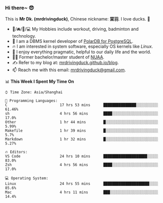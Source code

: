 ### Hi there~ 😎

This is **Mr Dk. (mrdrivingduck)**, Chinese nickname: **棠羽**. I love ducks. 🦆

- 💪/🚘/🏸/💻 My Hobbies include workout, driving, badminton and technology.
- 🍊 I am a DBMS kernel developer of [PolarDB for PostgreSQL](https://github.com/ApsaraDB/PolarDB-for-PostgreSQL).
- 🔥 I am interested in system software, especially OS kernels like *Linux*.
- 🔧 I enjoy everything pragmatic, helpful to our daily life and the world.
- 👨‍🎓 Former bachelor/master student of [NUAA](https://en.wikipedia.org/wiki/Nanjing_University_of_Aeronautics_and_Astronautics).
- ✍ Refer to my blog at: [mrdrivingduck.github.io/blog](https://www.mrdrivingduck.cn/blog/#/).
- 📫 Reach me with this email: [mrdrivingduck@gmail.com](mailto:mrdrivingduck@gmail.com).

<!--START_SECTION:waka-->
📊 **This Week I Spent My Time On** 

```text
⌚︎ Time Zone: Asia/Shanghai

💬 Programming Languages: 
C                        17 hrs 53 mins      ███████████████░░░░░░░░░░   61.46% 
sh                       4 hrs 56 mins       ████░░░░░░░░░░░░░░░░░░░░░   17.0% 
Other                    1 hr 44 mins        █░░░░░░░░░░░░░░░░░░░░░░░░   5.99% 
Makefile                 1 hr 39 mins        █░░░░░░░░░░░░░░░░░░░░░░░░   5.7% 
Markdown                 1 hr 32 mins        █░░░░░░░░░░░░░░░░░░░░░░░░   5.27%

🔥 Editors: 
VS Code                  24 hrs 10 mins      ████████████████████░░░░░   83.0% 
Zsh                      4 hrs 56 mins       ████░░░░░░░░░░░░░░░░░░░░░   17.0%

💻 Operating System: 
Linux                    24 hrs 55 mins      █████████████████████░░░░   85.6% 
Mac                      4 hrs 11 mins       ███░░░░░░░░░░░░░░░░░░░░░░   14.4%

```


<!--END_SECTION:waka-->

<!-- ![Mr Dk.'s GitHub Stats](https://github-readme-stats.vercel.app/api?username=mrdrivingduck&count_private&show_icons=true&theme=buefy) -->

<!-- ![Most Used Languages](https://github-readme-stats.vercel.app/api/top-langs/?username=mrdrivingduck&exclude_repo=mips32-CPU,snort-tcp-socket&theme=buefy&layout=compact&langs_count=10) -->


<!--
**mrdrivingduck/mrdrivingduck** is a ✨ _special_ ✨ repository because its `README.md` (this file) appears on your GitHub profile.

Here are some ideas to get you started:

- 🔭 I’m currently working on ...
- 🌱 I’m currently learning ...
- 👯 I’m looking to collaborate on ...
- 🤔 I’m looking for help with ...
- 💬 Ask me about ...
- 📫 How to reach me: ...
- 😄 Pronouns: ...
- ⚡ Fun fact: ...
-->
